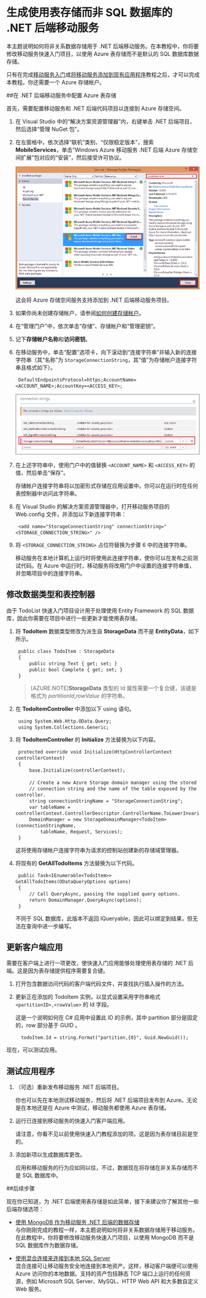 <properties 
	pageTitle="生成使用表存储而非 SQL 数据库的服务 | Azure 移动服务" 
	description="了解如何对 .NET 后端移动服务使用 Azure 表存储。" 
	services="mobile-services" 
	documentationCenter="" 
	authors="ggailey777" 
	manager="dwrede" 
	editor=""/>

<tags 
    ms.service="mobile-services"
	ms.date="06/09/2015" 
	wacn.date="10/03/2015"/>

# 生成使用表存储而非 SQL 数据库的 .NET 后端移动服务

本主题说明如何将非关系数据存储用于 .NET 后端移动服务。在本教程中，你将要修改移动服务快速入门项目，以使用 Azure 表存储而不是默认的 SQL 数据库数据存储。

只有在完成[移动服务入门]或[将移动服务添加到现有应用程序]教程之后，才可以完成本教程。你还需要一个 Azure 存储帐户。

##在 .NET 后端移动服务中配置 Azure 表存储

首先，需要配置移动服务和 .NET 后端代码项目以连接到 Azure 存储空间。

1. 在 Visual Studio 中的“解决方案资源管理器”内，右键单击 .NET 后端项目，然后选择“管理 NuGet 包”。

2. 在左窗格中，依次选择“联机”类别、“仅限稳定版本”，搜索 **MobileServices**，单击“Windows Azure 移动服务 .NET 后端 Azure 存储空间扩展”包对应的“安装”，然后接受许可协议。

    ![](./media/mobile-services-dotnet-backend-store-data-table-storage/mobile-add-storage-nuget-package-dotnet.png)

  	这会将 Azure 存储空间服务支持添加到 .NET 后端移动服务项目。

3. 如果你尚未创建存储帐户，请参阅[如何创建存储帐户](/documentation/articles/storage-create-storage-account)。

4. 在“管理门户”中，依次单击“存储”、存储帐户和“管理密钥”。

5. 记下**存储帐户名称**和**访问密钥**。
 
6. 在移动服务中，单击“配置”选项卡，向下滚动到“连接字符串”并输入新的连接字符串（其“名称”为 `StorageConnectionString`，其“值”为存储帐户连接字符串且格式如下）。

		DefaultEndpointsProtocol=https;AccountName=<ACCOUNT_NAME>;AccountKey=<ACCESS_KEY>;

	![](./media/mobile-services-dotnet-backend-store-data-table-storage/mobile-blob-storage-app-settings.png)

7. 在上述字符串中，使用门户中的值替换 `<ACCOUNT_NAME>` 和 `<ACCESS_KEY>` 的值，然后单击“保存”。

	存储帐户连接字符串将以加密形式存储在应用设置中。你可以在运行时在任何表控制器中访问此字符串。

8. 在 Visual Studio 的解决方案资源管理器中，打开移动服务项目的 Web.config 文件，并添加以下新连接字符串：

		<add name="StorageConnectionString" connectionString="<STORAGE_CONNECTION_STRING>" />

9. 将 `<STORAGE_CONNECTION_STRING>` 占位符替换为步骤 6 中的连接字符串。

	移动服务在本地计算机上运行时将使用此连接字符串，使你可以在发布之前测试代码。在 Azure 中运行时，移动服务将改用门户中设置的连接字符串值，并忽略项目中的连接字符串。

## <a name="modify-service"></a>修改数据类型和表控制器

由于 TodoList 快速入门项目设计用于处理使用 Entity Framework 的 SQL 数据库，因此你需要在项目中进行一些更新才能使用表存储。

1. 将 **TodoItem** 数据类型修改为派生自 **StorageData** 而不是 **EntityData**，如下所示。

	    public class TodoItem : StorageData
	    {
	        public string Text { get; set; }
	        public bool Complete { get; set; }
	    }

	>[AZURE.NOTE]**StorageData** 类型的 Id 属性需要一个复合键，该键是格式为 *partitionId*,*rowValue* 的字符串。

2. 在 **TodoItemController** 中添加以下 using 语句。

		using System.Web.Http.OData.Query;
		using System.Collections.Generic;

3. 将 **TodoItemController** 的 **Initialize** 方法替换为以下内容。

        protected override void Initialize(HttpControllerContext controllerContext)
        {
            base.Initialize(controllerContext);

            // Create a new Azure Storage domain manager using the stored 
            // connection string and the name of the table exposed by the controller.
            string connectionStringName = "StorageConnectionString";
            var tableName = controllerContext.ControllerDescriptor.ControllerName.ToLowerInvariant();
            DomainManager = new StorageDomainManager<TodoItem>(connectionStringName, 
                tableName, Request, Services);          
        }

	这将使用存储帐户连接字符串为请求的控制站创建新的存储域管理器。

4. 将现有的 **GetAllTodoItems** 方法替换为以下代码。

		public Task<IEnumerable<TodoItem>> GetAllTodoItems(ODataQueryOptions options)
        {
            // Call QueryAsync, passing the supplied query options.
            return DomainManager.QueryAsync(options);
        } 

	不同于 SQL 数据库，此版本不返回 IQueryable<TEntity>，因此可以绑定到结果，但无法在查询中进一步编写。

## 更新客户端应用

需要在客户端上进行一项更改，使快速入门应用能够处理使用表存储的 .NET 后端。这是因为表存储提供程序需要复合键。

1. 打开包含数据访问代码的客户端代码文件，并查找执行插入操作的方法。

2. 更新正在添加的 TodoItem 实例，以显式设置采用字符串格式 `<partitionID>,<rowValue>` 的 Id 字段。

	这是一个说明如何在 C# 应用中设置此 ID 的示例，其中 partition 部分是固定的，row 部分基于 GUID 。

		 todoItem.Id = string.Format("partition,{0}", Guid.NewGuid());

现在，可以测试应用。

## <a name="test-application"></a>测试应用程序

1. （可选）重新发布移动服务 .NET 后端项目。 
	
	你也可以先在本地测试移动服务，然后将 .NET 后端项目发布到 Azure。无论是在本地还是在 Azure 中测试，移动服务都使用 Azure 表存储。

2. 运行已连接到移动服务的快速入门客户端应用。

	请注意，你看不见以前使用快速入门教程添加的项。这是因为表存储目前是空的。

3. 添加新项以生成数据库更改。
 
	应用和移动服务的行为应如同以往，不过，数据现在将存储在非关系存储而不是 SQL 数据库中。

##后续步骤

现在你已知道，为 .NET 后端使用表存储是如此简单，接下来建议你了解其他一些后端存储选项：

+ [使用 MongoDB 作为移动服务 .NET 后端的数据存储](/documentation/articles/mobile-services-dotnet-backend-use-non-relational-data-store)</br>与你刚刚完成的教程一样，本主题说明如何将非关系数据存储用于移动服务。在此教程中，你将要修改移动服务快速入门项目，以使用 MongoDB 而不是 SQL 数据库作为数据存储。
 
+ [使用混合连接来连接到本地 SQL Server](/documentation/articles/mobile-services-dotnet-backend-hybrid-connections-get-started)</br>混合连接可让移动服务安全地连接到本地资产。这样，移动客户端便可以使用 Azure 访问你的本地数据。支持的资产包括静态 TCP 端口上运行的任何资源，例如 Microsoft SQL Server、MySQL、HTTP Web API 和大多数自定义 Web 服务。

<!--
+ [使用移动服务将图像上载到 Azure 存储空间](/documentation/articles/mobile-services-dotnet-backend-windows-store-dotnet-upload-data-blob-storaged)</br>说明如何扩展 TodoList 示例项目，以便将图像从应用上载到 Azure Blob 存储。
-->

<!-- Anchors. -->
[Create a non-relational store]: #create-store
[Modify data and controllers]: #modify-service
[Test the application]: #test-application


<!-- Images. -->


<!-- URLs. -->
[移动服务入门]: /documentation/articles/mobile-services-dotnet-backend-windows-store-dotnet-get-started
[将移动服务添加到现有应用程序]: /documentation/articles/mobile-services-dotnet-backend-windows-store-dotnet-get-started-data
[Azure Management Portal]: https://manage.windowsazure.cn/
[What is the Table Service]: /documentation/articles/storage-dotnet-how-to-use-tables#what-is
[MongoLab Add-on Page]: 
gallery/store/mongolab/mongolab
 

<!---HONumber=71-->